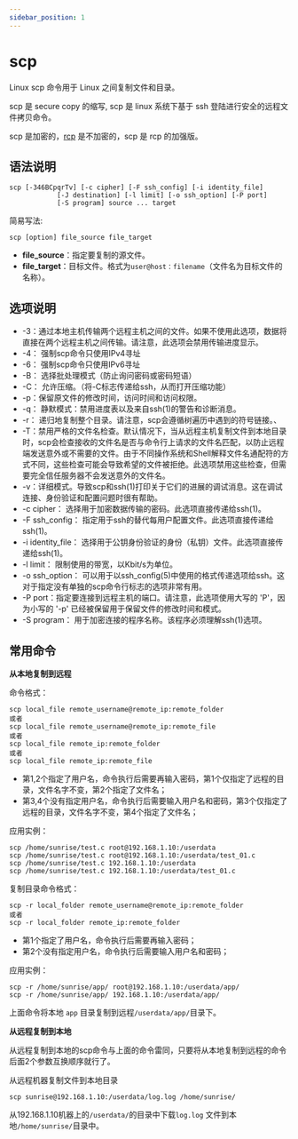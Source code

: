 ```yaml
---
sidebar_position: 1
---
```


# scp

Linux scp 命令用于 Linux 之间复制文件和目录。

scp 是 secure copy 的缩写, scp 是 linux 系统下基于 ssh 登陆进行安全的远程文件拷贝命令。

scp 是加密的，[rcp](https://www.runoob.com/linux/linux-comm-rcp.html) 是不加密的，scp 是 rcp 的加强版。

## 语法说明

```
scp [-346BCpqrTv] [-c cipher] [-F ssh_config] [-i identity_file]
            [-J destination] [-l limit] [-o ssh_option] [-P port]
            [-S program] source ... target
```

简易写法:

```
scp [option] file_source file_target 
```

- **file_source**：指定要复制的源文件。
- **file_target**：目标文件。格式为`user@host：filename`（文件名为目标文件的名称）。

## 选项说明

- -3：通过本地主机传输两个远程主机之间的文件。如果不使用此选项，数据将直接在两个远程主机之间传输。请注意，此选项会禁用传输进度显示。
- -4： 强制scp命令只使用IPv4寻址
- -6： 强制scp命令只使用IPv6寻址
- -B： 选择批处理模式（防止询问密码或密码短语）
- -C： 允许压缩。（将-C标志传递给ssh，从而打开压缩功能）
- -p：保留原文件的修改时间，访问时间和访问权限。
- -q： 静默模式：禁用进度表以及来自ssh(1)的警告和诊断消息。
- -r： 递归地复制整个目录。请注意，scp会遵循树遍历中遇到的符号链接。、
- -T：禁用严格的文件名检查。默认情况下，当从远程主机复制文件到本地目录时，scp会检查接收的文件名是否与命令行上请求的文件名匹配，以防止远程端发送意外或不需要的文件。由于不同操作系统和Shell解释文件名通配符的方式不同，这些检查可能会导致希望的文件被拒绝。此选项禁用这些检查，但需要完全信任服务器不会发送意外的文件名。
- -v：详细模式。导致scp和ssh(1)打印关于它们的进展的调试消息。这在调试连接、身份验证和配置问题时很有帮助。
- -c cipher： 选择用于加密数据传输的密码。此选项直接传递给ssh(1)。
- -F ssh_config： 指定用于ssh的替代每用户配置文件。此选项直接传递给ssh(1)。
- -i identity_file： 选择用于公钥身份验证的身份（私钥）文件。此选项直接传递给ssh(1)。
- -l limit： 限制使用的带宽，以Kbit/s为单位。
- -o ssh_option： 可以用于以ssh_config(5)中使用的格式传递选项给ssh。这对于指定没有单独的scp命令行标志的选项非常有用。
- -P port：指定要连接到远程主机的端口。请注意，此选项使用大写的 'P'，因为小写的 '-p' 已经被保留用于保留文件的修改时间和模式。
- -S program： 用于加密连接的程序名称。该程序必须理解ssh(1)选项。

## 常用命令

**从本地复制到远程**

命令格式：

```
scp local_file remote_username@remote_ip:remote_folder 
或者 
scp local_file remote_username@remote_ip:remote_file 
或者 
scp local_file remote_ip:remote_folder 
或者 
scp local_file remote_ip:remote_file 
```

- 第1,2个指定了用户名，命令执行后需要再输入密码，第1个仅指定了远程的目录，文件名字不变，第2个指定了文件名；
- 第3,4个没有指定用户名，命令执行后需要输入用户名和密码，第3个仅指定了远程的目录，文件名字不变，第4个指定了文件名；

应用实例：

```
scp /home/sunrise/test.c root@192.168.1.10:/userdata 
scp /home/sunrise/test.c root@192.168.1.10:/userdata/test_01.c
scp /home/sunrise/test.c 192.168.1.10:/userdata
scp /home/sunrise/test.c 192.168.1.10:/userdata/test_01.c
```

复制目录命令格式：

```
scp -r local_folder remote_username@remote_ip:remote_folder 
或者 
scp -r local_folder remote_ip:remote_folder 
```

- 第1个指定了用户名，命令执行后需要再输入密码；
- 第2个没有指定用户名，命令执行后需要输入用户名和密码；

应用实例：

```
scp -r /home/sunrise/app/ root@192.168.1.10:/userdata/app/ 
scp -r /home/sunrise/app/ 192.168.1.10:/userdata/app/ 
```

上面命令将本地 `app` 目录复制到远程`/userdata/app/`目录下。

**从远程复制到本地**

从远程复制到本地的scp命令与上面的命令雷同，只要将从本地复制到远程的命令后面2个参数互换顺序就行了。

从远程机器复制文件到本地目录

```shell
scp sunrise@192.168.1.10:/userdata/log.log /home/sunrise/
```

从192.168.1.10机器上的`/userdata/`的目录中下载`log.log` 文件到本地`/home/sunrise/`目录中。
